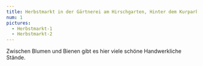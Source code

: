 ```yaml
---
title: Herbstmarkt in der Gärtnerei am Hirschgarten, Hinter dem Kurpark 1b in 12587 Berlin Köpenick am 27.09.2025 von 10 bis 18 Uhr
num: 1
pictures:
  - Herbstmarkt-1
  - Herbstmarkt-2
---
```


Zwischen Blumen und Bienen gibt es hier viele schöne Handwerkliche Stände.